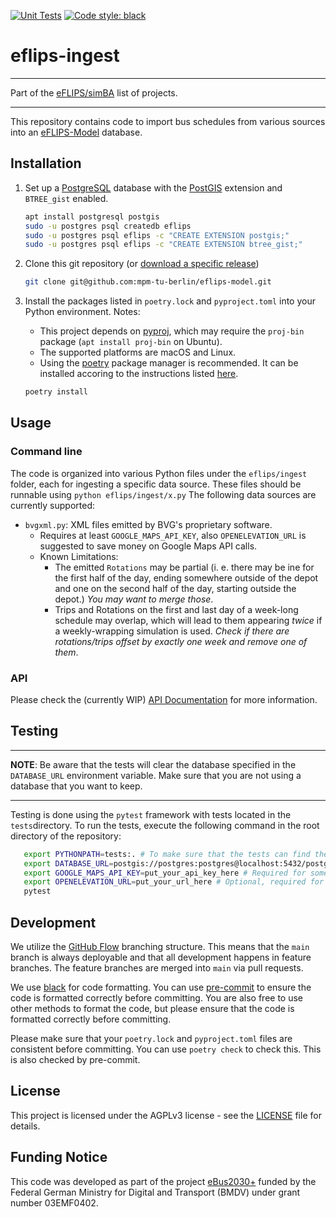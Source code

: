 [![Unit Tests](https://github.com/mpm-tu-berlin/eflips-ingest/actions/workflows/unittests.yml/badge.svg)](https://github.com/mpm-tu-berlin/eflips-ingest/actions/workflows/unittests.yml)
[![Code style: black](https://img.shields.io/badge/code%20style-black-000000.svg)](https://github.com/psf/black)

# eflips-ingest

---

Part of the [eFLIPS/simBA](https://github.com/stars/ludgerheide/lists/ebus2030) list of projects.

---

This repository contains code to import bus schedules from various sources into an [eFLIPS-Model](https://github.com/mpm-tu-berlin/eflips-model) database.

## Installation

1. Set up a [PostgreSQL](https://www.postgresql.org/) database with the [PostGIS](https://postgis.net/) extension and `BTREE_gist` enabled.
   ```bash
   apt install postgresql postgis
   sudo -u postgres psql createdb eflips
   sudo -u postgres psql eflips -c "CREATE EXTENSION postgis;"
   sudo -u postgres psql eflips -c "CREATE EXTENSION btree_gist;"
   ```

2. Clone this git repository (or [download a specific release](https://github.com/mpm-tu-berlin/eflips-depot/releases))
    ```bash
    git clone git@github.com:mpm-tu-berlin/eflips-model.git
    ```
3. Install the packages listed in `poetry.lock` and `pyproject.toml` into your Python environment. Notes:
    - This project depends on [pyproj](https://pyproj4.github.io/pyproj/stable/installation.html), which may require the `proj-bin` package (`apt install proj-bin` on Ubuntu).
    - The supported platforms are macOS and Linux.
    - Using the [poetry](https://python-poetry.org/) package manager is recommended. It can be installed accoring to the
      instructions listed [here](https://python-poetry.org/docs/#installing-with-the-official-installer).
    ```bash
    poetry install
    ```

## Usage

### Command line

The code is organized into various Python files under the `eflips/ingest` folder, each for ingesting a specific data source. These files should be runnable using `python eflips/ingest/x.py` The following data sources are currently supported:

- `bvgxml.py`: XML files emitted by BVG's proprietary software. 
  - Requires at least `GOOGLE_MAPS_API_KEY`, also `OPENELEVATION_URL` is suggested to save money on Google Maps API calls.
  - Known Limitations:
    - The emitted `Rotations` may be partial (i. e. there may be ine for the first half of the day, ending somewhere outside of the depot and one on the second half of the day, starting outside the depot.) *You may want to merge those*.
    - Trips and Rotations on the first and last day of a week-long schedule may overlap, which will lead to them appearing *twice* if a weekly-wrapping simulation is used. *Check if there are rotations/trips offset by exactly one week and remove one of them*.

### API

Please check the (currently WIP) [API Documentation](API.md) for more information.

## Testing

---

**NOTE**: Be aware that the tests will clear the database specified in the `DATABASE_URL` environment variable. Make sure that you are not using a database that you want to keep.

---

Testing is done using the `pytest` framework with tests located in the `tests`directory. To run the tests, execute the following command in the root directory of the repository:

```bash
   export PYTHONPATH=tests:. # To make sure that the tests can find the eflips package
   export DATABASE_URL=postgis://postgres:postgres@localhost:5432/postgres # Or whatever your database URL is
   export GOOGLE_MAPS_API_KEY=put_your_api_key_here # Required for some tests
   export OPENELEVATION_URL=put_your_url_here # Optional, required for some tests
   pytest
```



## Development

We utilize the [GitHub Flow](https://docs.github.com/get-started/quickstart/github-flow) branching structure. This means
that the `main` branch is always deployable and that all development happens in feature branches. The feature branches
are merged into `main` via pull requests.


We use [black](https://black.readthedocs.io/en/stable/) for code formatting. You can use 
[pre-commit](https://pre-commit.com/) to ensure the code is formatted correctly before committing. You are also free to
use other methods to format the code, but please ensure that the code is formatted correctly before committing.

Please make sure that your `poetry.lock` and `pyproject.toml` files are consistent before committing. You can use `poetry check` to check this. This is also checked by pre-commit.

## License

This project is licensed under the AGPLv3 license - see the [LICENSE](LICENSE.md) file for details.

## Funding Notice

This code was developed as part of the project [eBus2030+](https://www.eflip.de/) funded by the Federal German Ministry for Digital and Transport (BMDV) under grant number 03EMF0402.